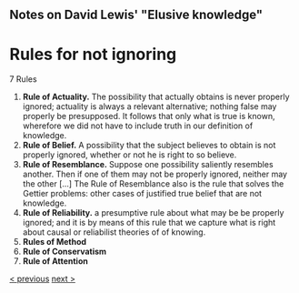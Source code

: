 
##  Notes on David Lewis' "Elusive knowledge"

# Rules for not ignoring

7 Rules

1. __Rule of Actuality.__ The possibility that actually obtains is never properly ignored; actuality is always a relevant alternative; nothing false may properly be presupposed. It follows that only what is true is known, wherefore we did not have to include truth in our definition of knowledge.
1. __Rule of Belief.__ A possibility that the subject believes to obtain is not properly ignored, whether or not he is right to so believe. 
1. __Rule of Resemblance.__ Suppose one possibility saliently resembles another. Then if one of them may not be properly ignored, neither may the other [...] The Rule of Resemblance also is the rule that solves the Gettier problems: other cases of justified true belief that are not knowledge.
1. __Rule of Reliability.__ a presumptive rule about what may be be properly ignored; and it is by means of this rule that we capture what is right about causal or reliabilist theories of of knowing.
1. __Rules of Method__
1. __Rule of Conservatism__
1. __Rule of Attention__

[< previous](04_rules-for-not-ignoring.md)  [next >](README.md)
